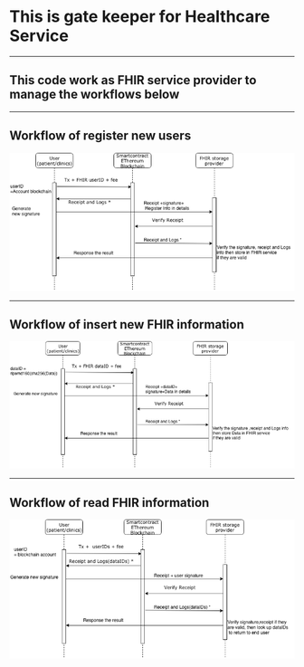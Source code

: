 # This is gate keeper for Healthcare Service

---

## This code work as FHIR service provider  to manage the workflows  below

---

 ## Workflow of register new users

 ![](FHIRRegister.png)

---

## Workflow of insert new FHIR information

 ![](FHIRInsertData.png)

---

## Workflow of read FHIR information

 ![](FHIReadData.png)